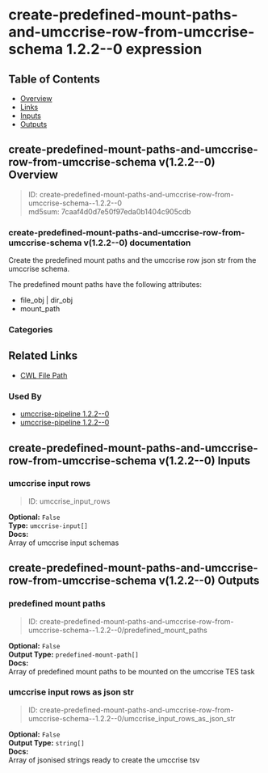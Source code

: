 
create-predefined-mount-paths-and-umccrise-row-from-umccrise-schema 1.2.2--0 expression
=======================================================================================

## Table of Contents
  
- [Overview](#create-predefined-mount-paths-and-umccrise-row-from-umccrise-schema-v122--0-overview)  
- [Links](#related-links)  
- [Inputs](#create-predefined-mount-paths-and-umccrise-row-from-umccrise-schema-v122--0-inputs)  
- [Outputs](#create-predefined-mount-paths-and-umccrise-row-from-umccrise-schema-v122--0-outputs)  


## create-predefined-mount-paths-and-umccrise-row-from-umccrise-schema v(1.2.2--0) Overview



  
> ID: create-predefined-mount-paths-and-umccrise-row-from-umccrise-schema--1.2.2--0  
> md5sum: 7caaf4d0d7e50f97eda0b1404c905cdb

### create-predefined-mount-paths-and-umccrise-row-from-umccrise-schema v(1.2.2--0) documentation
  
Create the predefined mount paths and the umccrise row json str from the umccrise schema.

The predefined mount paths have the following attributes:
  * file_obj | dir_obj
  * mount_path

### Categories
  


## Related Links
  
- [CWL File Path](../../../../../../expressions/create-predefined-mount-paths-and-umccrise-row-from-umccrise-schema/1.2.2--0/create-predefined-mount-paths-and-umccrise-row-from-umccrise-schema__1.2.2--0.cwl)  


### Used By
  
- [umccrise-pipeline 1.2.2--0](../../../workflows/umccrise-pipeline/1.2.2--0/umccrise-pipeline__1.2.2--0.md)  
- [umccrise-pipeline 1.2.2--0](../../../workflows/umccrise-pipeline/1.2.2--0/umccrise-pipeline__1.2.2--0.md)  

  


## create-predefined-mount-paths-and-umccrise-row-from-umccrise-schema v(1.2.2--0) Inputs

### umccrise input rows



  
> ID: umccrise_input_rows
  
**Optional:** `False`  
**Type:** `umccrise-input[]`  
**Docs:**  
Array of umccrise input schemas

  


## create-predefined-mount-paths-and-umccrise-row-from-umccrise-schema v(1.2.2--0) Outputs

### predefined mount paths



  
> ID: create-predefined-mount-paths-and-umccrise-row-from-umccrise-schema--1.2.2--0/predefined_mount_paths  

  
**Optional:** `False`  
**Output Type:** `predefined-mount-path[]`  
**Docs:**  
Array of predefined mount paths to be mounted on the umccrise TES task
  


### umccrise input rows as json str



  
> ID: create-predefined-mount-paths-and-umccrise-row-from-umccrise-schema--1.2.2--0/umccrise_input_rows_as_json_str  

  
**Optional:** `False`  
**Output Type:** `string[]`  
**Docs:**  
Array of jsonised strings ready to create the umccrise tsv
  

  

